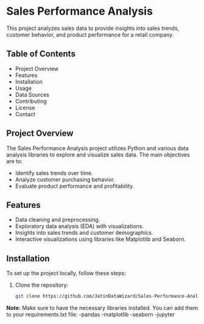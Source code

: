# Sales Performance Analysis
This project analyzes sales data to provide insights into sales trends, customer behavior, and product performance for a retail company.
## Table of Contents
- Project Overview
- Features
- Installation
- Usage
- Data Sources
- Contributing
- License
- Contact
## Project Overview
The Sales Performance Analysis project utilizes Python and various data analysis libraries to explore and visualize sales data. The main objectives are to:
- Identify sales trends over time.
- Analyze customer purchasing behavior.
- Evaluate product performance and profitability.
## Features
- Data cleaning and preprocessing.
- Exploratory data analysis (EDA) with visualizations.
- Insights into sales trends and customer demographics.
- Interactive visualizations using libraries like Matplotlib and Seaborn.

## Installation
To set up the project locally, follow these steps:
1. Clone the repository:
   ```bash
   git clone https://github.com/JatinDataWizard/Sales-Performance-Analysis.git
**Note:** Make sure to have the necessary libraries installed. You can add them to your requirements.txt file:
-pandas
-matplotlib
-seaborn
   -jupyter
